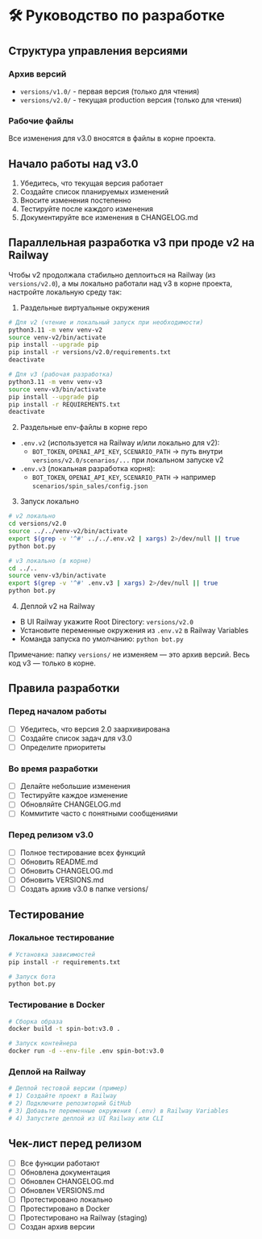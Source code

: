 # 🛠️ Руководство по разработке

## Структура управления версиями

### Архив версий
- `versions/v1.0/` - первая версия (только для чтения)
- `versions/v2.0/` - текущая production версия (только для чтения)

### Рабочие файлы
Все изменения для v3.0 вносятся в файлы в корне проекта.

## Начало работы над v3.0

1. Убедитесь, что текущая версия работает
2. Создайте список планируемых изменений
3. Вносите изменения постепенно
4. Тестируйте после каждого изменения
5. Документируйте все изменения в CHANGELOG.md

## Параллельная разработка v3 при проде v2 на Railway

Чтобы v2 продолжала стабильно деплоиться на Railway (из `versions/v2.0`), а мы локально работали над v3 в корне проекта, настройте локальную среду так:

1) Раздельные виртуальные окружения
```bash
# Для v2 (чтение и локальный запуск при необходимости)
python3.11 -m venv venv-v2
source venv-v2/bin/activate
pip install --upgrade pip
pip install -r versions/v2.0/requirements.txt
deactivate

# Для v3 (рабочая разработка)
python3.11 -m venv venv-v3
source venv-v3/bin/activate
pip install --upgrade pip
pip install -r REQUIREMENTS.txt
deactivate
```

2) Раздельные env-файлы в корне repo
- `.env.v2` (используется на Railway и/или локально для v2):
  - `BOT_TOKEN`, `OPENAI_API_KEY`, `SCENARIO_PATH` → путь внутри `versions/v2.0/scenarios/...` при локальном запуске v2
- `.env.v3` (локальная разработка корня):
  - `BOT_TOKEN`, `OPENAI_API_KEY`, `SCENARIO_PATH` → например `scenarios/spin_sales/config.json`

3) Запуск локально
```bash
# v2 локально
cd versions/v2.0
source ../../venv-v2/bin/activate
export $(grep -v '^#' ../../.env.v2 | xargs) 2>/dev/null || true
python bot.py

# v3 локально (в корне)
cd ../..
source venv-v3/bin/activate
export $(grep -v '^#' .env.v3 | xargs) 2>/dev/null || true
python bot.py
```

4) Деплой v2 на Railway
- В UI Railway укажите Root Directory: `versions/v2.0`
- Установите переменные окружения из `.env.v2` в Railway Variables
- Команда запуска по умолчанию: `python bot.py`

Примечание: папку `versions/` не изменяем — это архив версий. Весь код v3 — только в корне.

## Правила разработки

### Перед началом работы
- [ ] Убедитесь, что версия 2.0 заархивирована
- [ ] Создайте список задач для v3.0
- [ ] Определите приоритеты

### Во время разработки
- [ ] Делайте небольшие изменения
- [ ] Тестируйте каждое изменение
- [ ] Обновляйте CHANGELOG.md
- [ ] Коммитите часто с понятными сообщениями

### Перед релизом v3.0
- [ ] Полное тестирование всех функций
- [ ] Обновить README.md
- [ ] Обновить CHANGELOG.md
- [ ] Обновить VERSIONS.md
- [ ] Создать архив v3.0 в папке versions/

## Тестирование

### Локальное тестирование
```bash
# Установка зависимостей
pip install -r requirements.txt

# Запуск бота
python bot.py
```

### Тестирование в Docker
```bash
# Сборка образа
docker build -t spin-bot:v3.0 .

# Запуск контейнера
docker run -d --env-file .env spin-bot:v3.0
```

### Деплой на Railway
```bash
# Деплой тестовой версии (пример)
# 1) Создайте проект в Railway
# 2) Подключите репозиторий GitHub
# 3) Добавьте переменные окружения (.env) в Railway Variables
# 4) Запустите деплой из UI Railway или CLI
```

## Чек-лист перед релизом

- [ ] Все функции работают
- [ ] Обновлена документация
- [ ] Обновлен CHANGELOG.md
- [ ] Обновлен VERSIONS.md
- [ ] Протестировано локально
- [ ] Протестировано в Docker
- [ ] Протестировано на Railway (staging)
- [ ] Создан архив версии
